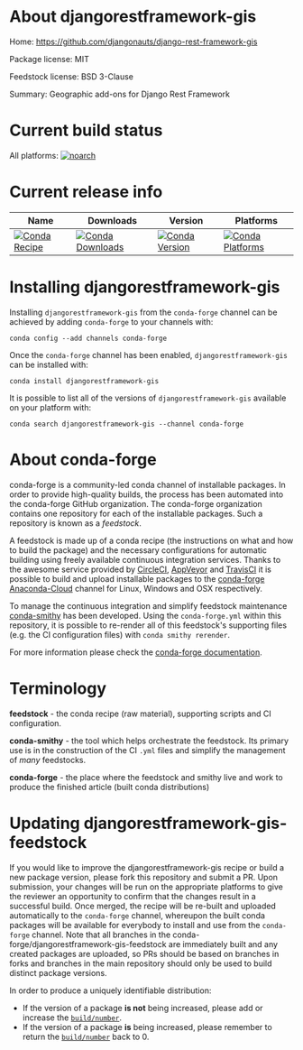 About djangorestframework-gis
=============================

Home: https://github.com/djangonauts/django-rest-framework-gis

Package license: MIT

Feedstock license: BSD 3-Clause

Summary: Geographic add-ons for Django Rest Framework



Current build status
====================

All platforms:
[![noarch](https://img.shields.io/circleci/project/github/conda-forge/djangorestframework-gis-feedstock/master.svg?label=noarch)](https://circleci.com/gh/conda-forge/djangorestframework-gis-feedstock)

Current release info
====================

| Name | Downloads | Version | Platforms |
| --- | --- | --- | --- |
| [![Conda Recipe](https://img.shields.io/badge/recipe-djangorestframework--gis-green.svg)](https://anaconda.org/conda-forge/djangorestframework-gis) | [![Conda Downloads](https://img.shields.io/conda/dn/conda-forge/djangorestframework-gis.svg)](https://anaconda.org/conda-forge/djangorestframework-gis) | [![Conda Version](https://img.shields.io/conda/vn/conda-forge/djangorestframework-gis.svg)](https://anaconda.org/conda-forge/djangorestframework-gis) | [![Conda Platforms](https://img.shields.io/conda/pn/conda-forge/djangorestframework-gis.svg)](https://anaconda.org/conda-forge/djangorestframework-gis) |

Installing djangorestframework-gis
==================================

Installing `djangorestframework-gis` from the `conda-forge` channel can be achieved by adding `conda-forge` to your channels with:

```
conda config --add channels conda-forge
```

Once the `conda-forge` channel has been enabled, `djangorestframework-gis` can be installed with:

```
conda install djangorestframework-gis
```

It is possible to list all of the versions of `djangorestframework-gis` available on your platform with:

```
conda search djangorestframework-gis --channel conda-forge
```


About conda-forge
=================

conda-forge is a community-led conda channel of installable packages.
In order to provide high-quality builds, the process has been automated into the
conda-forge GitHub organization. The conda-forge organization contains one repository
for each of the installable packages. Such a repository is known as a *feedstock*.

A feedstock is made up of a conda recipe (the instructions on what and how to build
the package) and the necessary configurations for automatic building using freely
available continuous integration services. Thanks to the awesome service provided by
[CircleCI](https://circleci.com/), [AppVeyor](https://www.appveyor.com/)
and [TravisCI](https://travis-ci.org/) it is possible to build and upload installable
packages to the [conda-forge](https://anaconda.org/conda-forge)
[Anaconda-Cloud](https://anaconda.org/) channel for Linux, Windows and OSX respectively.

To manage the continuous integration and simplify feedstock maintenance
[conda-smithy](https://github.com/conda-forge/conda-smithy) has been developed.
Using the ``conda-forge.yml`` within this repository, it is possible to re-render all of
this feedstock's supporting files (e.g. the CI configuration files) with ``conda smithy rerender``.

For more information please check the [conda-forge documentation](https://conda-forge.org/docs/).

Terminology
===========

**feedstock** - the conda recipe (raw material), supporting scripts and CI configuration.

**conda-smithy** - the tool which helps orchestrate the feedstock.
                   Its primary use is in the construction of the CI ``.yml`` files
                   and simplify the management of *many* feedstocks.

**conda-forge** - the place where the feedstock and smithy live and work to
                  produce the finished article (built conda distributions)


Updating djangorestframework-gis-feedstock
==========================================

If you would like to improve the djangorestframework-gis recipe or build a new
package version, please fork this repository and submit a PR. Upon submission,
your changes will be run on the appropriate platforms to give the reviewer an
opportunity to confirm that the changes result in a successful build. Once
merged, the recipe will be re-built and uploaded automatically to the
`conda-forge` channel, whereupon the built conda packages will be available for
everybody to install and use from the `conda-forge` channel.
Note that all branches in the conda-forge/djangorestframework-gis-feedstock are
immediately built and any created packages are uploaded, so PRs should be based
on branches in forks and branches in the main repository should only be used to
build distinct package versions.

In order to produce a uniquely identifiable distribution:
 * If the version of a package **is not** being increased, please add or increase
   the [``build/number``](https://conda.io/docs/user-guide/tasks/build-packages/define-metadata.html#build-number-and-string).
 * If the version of a package **is** being increased, please remember to return
   the [``build/number``](https://conda.io/docs/user-guide/tasks/build-packages/define-metadata.html#build-number-and-string)
   back to 0.
